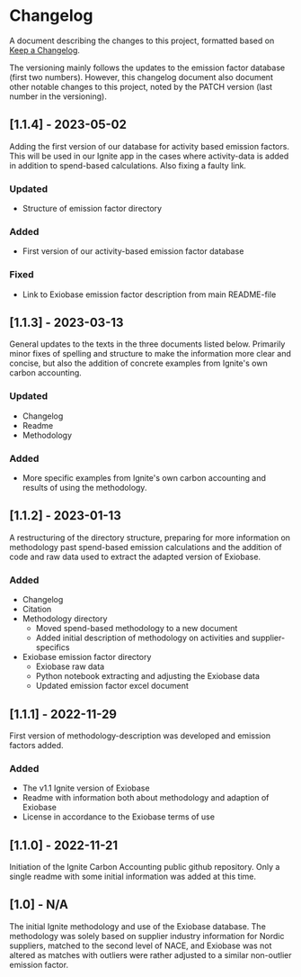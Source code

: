 # Changelog

A document describing the changes to this project, formatted based on [Keep a Changelog](https://keepachangelog.com/en/1.1.0/).

The versioning mainly follows the updates to the emission factor database (first two numbers). However, this changelog document also document other notable changes to this project, noted by the PATCH version (last number in the versioning).

## [1.1.4] - 2023-05-02

Adding the first version of our database for activity based emission factors. This will be used in our Ignite app in the cases where activity-data is added in addition to spend-based calculations. Also fixing a faulty link.

### Updated

- Structure of emission factor directory

### Added

- First version of our activity-based emission factor database

### Fixed

- Link to Exiobase emission factor description from main README-file

## [1.1.3] - 2023-03-13

General updates to the texts in the three documents listed below. Primarily minor fixes of spelling and structure to make the information more clear and concise, but also the addition of concrete examples from Ignite's own carbon accounting.

### Updated

- Changelog
- Readme
- Methodology

### Added

- More specific examples from Ignite's own carbon accounting and results of using the methodology.

## [1.1.2] - 2023-01-13

A restructuring of the directory structure, preparing for more information on methodology past spend-based emission calculations and the addition of code and raw data used to extract the adapted version of Exiobase.

### Added

- Changelog
- Citation
- Methodology directory
  - Moved spend-based methodology to a new document
  - Added initial description of methodology on activities and supplier-specifics
- Exiobase emission factor directory
  - Exiobase raw data
  - Python notebook extracting and adjusting the Exiobase data
  - Updated emission factor excel document

## [1.1.1] - 2022-11-29

First version of methodology-description was developed and emission factors added.

### Added

- The v1.1 Ignite version of Exiobase
- Readme with information both about methodology and adaption of Exiobase
- License in accordance to the Exiobase terms of use

## [1.1.0] - 2022-11-21

Initiation of the Ignite Carbon Accounting public github repository. Only a single readme with some initial information was added at this time.

## [1.0] - N/A

The initial Ignite methodology and use of the Exiobase database. The methodology was solely based on supplier industry information for Nordic suppliers, matched to the second level of NACE, and Exiobase was not altered as matches with outliers were rather adjusted to a similar non-outlier emission factor.
